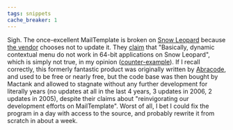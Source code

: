 ```yaml
---
tags: snippets
cache_breaker: 1
---
```


Sigh. The once-excellent MailTemplate is broken on [Snow Leopard](/wiki/Snow_Leopard) because [the vendor](http://mailtemplate.mactank.com/) chooses not to update it. They [claim](http://blog.mactank.com/2009/12/30/mailtemplate-on-snow-leopard-workaround) that "Basically, dynamic contextual menu do not work in 64-bit applications on Snow Leopard", which is simply not true, in my opinion ([counter-example](http://c-command.com/spamsieve/)). If I recall correctly, this formerly fantastic product was originally written by [Abracode](http://www.abracode.com/), and used to be free or nearly free, but the code base was then bought by Mactank and allowed to stagnate without any further development for literally years (no updates at all in the last 4 years, 3 updates in 2006, 2 updates in 2005), despite their claims about "reinvigorating our development efforts on MailTemplate". Worst of all, I bet I could fix the program in a day with access to the source, and probably rewrite it from scratch in about a week.
